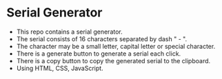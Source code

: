 # Serial Generator
- This repo contains a serial generator.
- The serial consists of 16 characters separated by dash " - ".
- The character may be a small letter, capital letter or special character.
- There is a generate button to generate a serial each click.
- There is a copy button to copy the generated serial to the clipboard.
- Using HTML, CSS, JavaScript.
